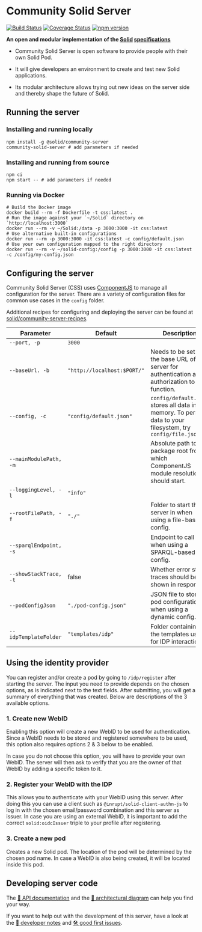 # Community Solid Server
[![Build Status](https://github.com/solid/community-server/workflows/CI/badge.svg)](https://github.com/solid/community-server/actions)
[![Coverage Status](https://coveralls.io/repos/github/solid/community-server/badge.svg)](https://coveralls.io/github/solid/community-server)
[![npm version](https://img.shields.io/npm/v/@solid/community-server)](https://www.npmjs.com/package/@solid/community-server)

**An open and modular implementation of the
[Solid](https://solidproject.org/)
[specifications](https://solid.github.io/specification/)**

- Community Solid Server is open software
to provide people with their own Solid Pod.

- It will give developers an environment
to create and test new Solid applications.

- Its modular architecture allows
trying out new ideas on the server side
and thereby shape the future of Solid.

## Running the server

### Installing and running locally
```shell
npm install -g @solid/community-server
community-solid-server # add parameters if needed
```

### Installing and running from source
```shell
npm ci
npm start -- # add parameters if needed
```

### Running via Docker
```shell
# Build the Docker image
docker build --rm -f Dockerfile -t css:latest .
# Run the image against your `~/Solid` directory on `http://localhost:3000`
docker run --rm -v ~/Solid:/data -p 3000:3000 -it css:latest
# Use alternative built-in configurations
docker run --rm -p 3000:3000 -it css:latest -c config/default.json
# Use your own configuration mapped to the right directory
docker run --rm -v ~/solid-config:/config -p 3000:3000 -it css:latest -c /config/my-config.json
```

## Configuring the server
Community Solid Server (CSS) uses
[ComponentJS](https://componentsjs.readthedocs.io/en/latest/) to manage all
configuration for the server. There are a variety of configuration files for
common use cases in the `config` folder.

Additional recipes for configuring and deploying the server can be found at [solid/community-server-recipes](https://github.com/solid/community-server-recipes).

| Parameter              | Default                     | Description                                                                                                 |
| ---------              | -------                     | -----------                                                                                                 |
| `--port, -p`           | `3000`                      |                                                                                                             |
| `--baseUrl. -b`        | `"http://localhost:$PORT/"` | Needs to be set to the base URL of the server for authentication and authorization to function.             |
| `--config, -c`         | `"config/default.json"`     | `config/default.json` stores all data in memory. To persist data to your filesystem, try `config/file.json` |
| `--mainModulePath, -m` |                             | Absolute path to the package root from which ComponentJS module resolution should start.                    |
| `--loggingLevel, -l`   | `"info"`                    |                                                                                                             |
| `--rootFilePath, -f`   | `"./"`                      | Folder to start the server in when using a file-based config.                                               |
| `--sparqlEndpoint, -s` |                             | Endpoint to call when using a SPARQL-based config.                                                          |
| `--showStackTrace, -t` | false                       | Whether error stack traces should be shown in responses.                                                    |
| `--podConfigJson`      | `"./pod-config.json"`       | JSON file to store pod configuration when using a dynamic config.                                           |
| `--idpTemplateFolder`  | `"templates/idp"`           | Folder containing the templates used for IDP interactions.                                                  |

## Using the identity provider

You can register and/or create a pod by going to `/idp/register` after starting the server.
The input you need to provide depends on the chosen options,
as is indicated next to the text fields.
After submitting, you will get a summary of everything that was created.
Below are descriptions of the 3 available options.

### 1. Create new WebID
Enabling this option will create a new WebID to be used for authentication.
Since a WebID needs to be stored and registered somewhere to be used,
this option also requires options 2 & 3 below to be enabled.

In case you do not choose this option,
you will have to provide your own WebID.
The server will then ask to verify that you are the owner of that WebID
by adding a specific token to it.

### 2. Register your WebID with the IDP
This allows you to authenticate with your WebID using this server.
After doing this you can use a client such as `@inrupt/solid-client-authn-js`
to log in with the chosen email/password combination and this server as issuer.
In case you are using an external WebID, 
it is important to add the correct `solid:oidcIssuer` triple to your profile after registering.

### 3. Create a new pod
Creates a new Solid pod. 
The location of the pod will be determined by the chosen pod name.
In case a WebID is also being created, it will be located inside this pod.

## Developing server code
The [📗 API documentation](https://solid.github.io/community-server/docs/) and
the [📐 architectural diagram](https://rubenverborgh.github.io/solid-server-architecture/solid-architecture-v1-3-0.pdf)
can help you find your way.

If you want to help out with the development of this server,
have a look at the [📓 developer notes](guides/developer-notes.md) and
[🛠️ good first issues](https://github.com/solid/community-server/issues?q=is%3Aissue+is%3Aopen+label%3A%22good+first+issue%22).
